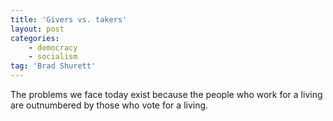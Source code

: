 ```yaml
---
title: 'Givers vs. takers'
layout: post
categories:
    - democracy
    - socialism
tag: 'Brad Shurett'
---
```


The problems we face today exist because the people who work for a living are outnumbered by those who vote for a living.